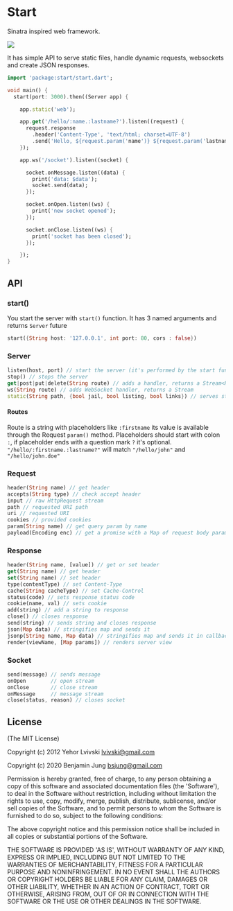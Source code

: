 # Start

Sinatra inspired web framework.

[![](https://drone.io/lvivski/start/status.png)](https://drone.io/lvivski/start/latest)

It has simple API to serve static files, handle dynamic requests, websockets and create JSON responses.

```dart
import 'package:start/start.dart';

void main() {
  start(port: 3000).then((Server app) {

    app.static('web');

    app.get('/hello/:name.:lastname?').listen((request) {
      request.response
        .header('Content-Type', 'text/html; charset=UTF-8')
        .send('Hello, ${request.param('name')} ${request.param('lastname')}');
    });

    app.ws('/socket').listen((socket) {

      socket.onMessage.listen((data) {
        print('data: $data');
        socket.send(data);
      });

      socket.onOpen.listen((ws) {
        print('new socket opened');
      });

      socket.onClose.listen((ws) {
        print('socket has been closed');
      });

    });
}
```

## API

### start()

You start the server with `start()` function. It has 3 named arguments and
returns `Server` future

```dart
start({String host: '127.0.0.1', int port: 80, cors : false})
```

### Server

```dart
listen(host, port) // start the server (it's performed by the start function)
stop() // stops the server
get|post|put|delete(String route) // adds a handler, returns a Stream<Request>
ws(String route) // adds WebSocket handler, returns a Stream
static(String path, {bool jail, bool listing, bool links}) // serves static files from `path`, follows symlinks outside the root if jail is false
```

#### Routes

Route is a string with placeholders like `:firstname` its value is
available through the Request `param()` method. Placeholders should start
with colon `:`, if placeholder ends with a question mark `?` it's optional.
`"/hello/:firstname.:lastname?"` will match `"/hello/john"` and
`"/hello/john.doe"`

### Request

```dart
header(String name) // get header
accepts(String type) // check accept header
input // raw HttpRequest stream
path // requested URI path
uri // requested URI
cookies // provided cookies
param(String name) // get query param by name
payload(Encoding enc) // get a promise with a Map of request body params
```

### Response

```dart
header(String name, [value]) // get or set header
get(String name) // get header
set(String name) // set header
type(contentType) // set Content-Type
cache(String cacheType) // set Cache-Control
status(code) // sets response status code
cookie(name, val) // sets cookie
add(string) // add a string to response
close() // closes response
send(string) // sends string and closes response
json(Map data) // stringifies map and sends it
jsonp(String name, Map data) // stringifies map and sends it in callback as `name(data)`
render(viewName, [Map params]) // renders server view
```

### Socket

```dart
send(message) // sends message
onOpen        // open stream
onClose       // close stream
onMessage     // message stream
close(status, reason) // closes socket
```

## License

(The MIT License)

Copyright (c) 2012 Yehor Lvivski <lvivski@gmail.com>

Copyright (c) 2020 Benjamin Jung <bsjung@gmail.com>

Permission is hereby granted, free of charge, to any person obtaining
a copy of this software and associated documentation files (the
'Software'), to deal in the Software without restriction, including
without limitation the rights to use, copy, modify, merge, publish,
distribute, sublicense, and/or sell copies of the Software, and to
permit persons to whom the Software is furnished to do so, subject to
the following conditions:

The above copyright notice and this permission notice shall be
included in all copies or substantial portions of the Software.

THE SOFTWARE IS PROVIDED 'AS IS', WITHOUT WARRANTY OF ANY KIND,
EXPRESS OR IMPLIED, INCLUDING BUT NOT LIMITED TO THE WARRANTIES OF
MERCHANTABILITY, FITNESS FOR A PARTICULAR PURPOSE AND NONINFRINGEMENT.
IN NO EVENT SHALL THE AUTHORS OR COPYRIGHT HOLDERS BE LIABLE FOR ANY
CLAIM, DAMAGES OR OTHER LIABILITY, WHETHER IN AN ACTION OF CONTRACT,
TORT OR OTHERWISE, ARISING FROM, OUT OF OR IN CONNECTION WITH THE
SOFTWARE OR THE USE OR OTHER DEALINGS IN THE SOFTWARE.
